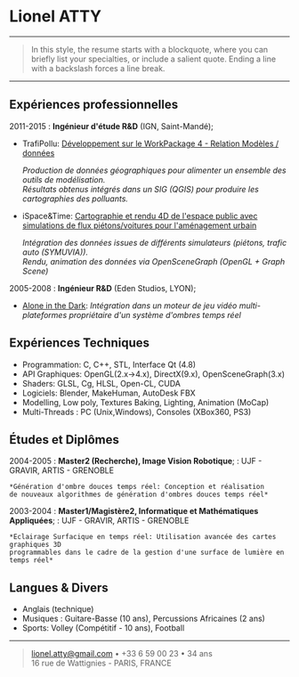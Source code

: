 Lionel ATTY
============

----

>  In this style, the resume starts with a blockquote, where
>  you can briefly list your specialties, or include a salient
>  quote. Ending a line with a backslash forces a line break.

----

Expériences professionnelles
----------------------------

2011-2015
:   **Ingénieur d'étude R&D** (IGN, Saint-Mandé);

* TrafiPollu: [Développement sur le WorkPackage 4 - Relation Modèles / données](https://sites.google.com/site/trafipollu/workpackages/wp4---donnees)

  *Production de données géographiques pour alimenter un ensemble des outils de modélisation. \
  Résultats obtenus intégrés dans un SIG (QGIS) pour produire les cartographies des polluants.*

* iSpace&Time: [Cartographie et rendu 4D de l'espace public avec simulations de flux piétons/voitures pour l'aménagement urbain](http://recherche.ign.fr/jr/jr13/JR2013_ISpaceTime.pdf)

  *Intégration des données issues de différents simulateurs (piétons, trafic auto (SYMUVIA)). \
  Rendu, animation des données via OpenSceneGraph (OpenGL + Graph Scene)*

2005-2008
:   **Ingénieur R&D** (Eden Studios, LYON);
* [Alone in the Dark](https://en.wikipedia.org/wiki/Alone_in_the_Dark_%282008_video_game%29):
  *Intégration dans un moteur de jeu vidéo multi-plateformes propriétaire d'un système d'ombres temps réel*

Expériences Techniques
----------------------

* Programmation: C, C++, STL, Interface Qt (4.8)
* API Graphiques: OpenGL(2.x->4.x), DirectX(9.x), OpenSceneGraph(3.x)
* Shaders: GLSL, Cg, HLSL, Open-CL, CUDA
* Logiciels: Blender, MakeHuman, AutoDesk FBX
* Modelling, Low poly, Textures Baking, Lighting, Animation (MoCap)
* Multi-Threads : PC (Unix,Windows), Consoles (XBox360, PS3)

Études et Diplômes
------------------

2004-2005
:   **Master2 (Recherche), Image Vision Robotique**;
:   UJF - GRAVIR, ARTIS - GRENOBLE

    *Génération d'ombre douces temps réel: Conception et réalisation
    de nouveaux algorithmes de génération d'ombres douces temps réel*

2003-2004
:   **Master1/Magistère2, Informatique et Mathématiques Appliquées**;
:   UJF - GRAVIR, ARTIS - GRENOBLE

    *Eclairage Surfacique en temps réel: Utilisation avancée des cartes graphiques 3D
    programmables dans le cadre de la gestion d'une surface de lumière en temps réel*

Langues & Divers
----------------  
  * Anglais (technique)
  * Musiques : Guitare-Basse (10 ans), Percussions Africaines (2 ans)
  * Sports: Volley (Compétitif - 10 ans), Football

----

> <lionel.atty@gmail.com> • +33 6 59 00 23 • 34 ans\
> 16 rue de Wattignies - PARIS, FRANCE
